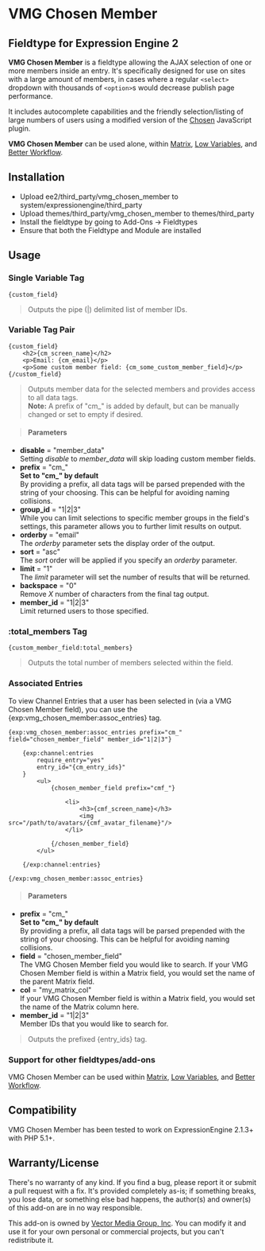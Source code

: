 VMG Chosen Member
========
Fieldtype for Expression Engine 2
--------

**VMG Chosen Member** is a fieldtype allowing the AJAX selection of one or more members inside an entry. It's specifically designed for use on sites with a large amount of members, in cases where a regular `<select>` dropdown with thousands of `<option>`s would decrease publish page performance.

It includes autocomplete capabilities and the friendly selection/listing of large numbers of users using a modified version of the [Chosen](http://harvesthq.github.com/chosen/) JavaScript plugin.

**VMG Chosen Member** can be used alone, within [Matrix](http://pixelandtonic.com/matrix/), [Low Variables](http://gotolow.com/addons/low-variables/), and [Better Workflow](http://devot-ee.com/add-ons/better-workflow/).

Installation
-------
*	Upload ee2/third_party/vmg_chosen_member to system/expressionengine/third_party
*	Upload themes/third_party/vmg_chosen_member to themes/third_party
*	Install the fieldtype by going to Add-Ons &rarr; Fieldtypes
*	Ensure that both the Fieldtype and Module are installed

Usage
-------

### Single Variable Tag

	{custom_field}
> Outputs the pipe (|) delimited list of member IDs.

### Variable Tag Pair

	{custom_field}
		<h2>{cm_screen_name}</h2>
		<p>Email: {cm_email}</p>
		<p>Some custom member field: {cm_some_custom_member_field}</p>
	{/custom_field}
> Outputs member data for the selected members and provides access to all data tags.<br />**Note:** A prefix of "cm_" is added by default, but can be manually changed or set to empty if desired.

> #### Parameters
*	**disable** = "member_data"<br />Setting *disable* to *member_data* will skip loading custom member fields.
*	**prefix** = "cm\_"<br/>**Set to "cm\_" by default**<br />By providing a prefix, all data tags will be parsed prepended with the string of your choosing. This can be helpful for avoiding naming collisions.
*	**group_id** = "1|2|3"<br />While you can limit selections to specific member groups in the field's settings, this parameter allows you to further limit results on output.
*	**orderby** = "email"<br />The *orderby* parameter sets the display order of the output.
*	**sort** = "asc"<br />The *sort* order will be applied if you specify an *orderby* parameter.
*	**limit** = "1"<br />The *limit* parameter will set the number of results that will be returned.
*	**backspace** = "0"<br />Remove _X_ number of characters from the final tag output.
*	**member_id** = "1|2|3"<br />Limit returned users to those specified.


### :total_members Tag

	{custom_member_field:total_members}
> Outputs the total number of members selected within the field.


### Associated Entries

To view Channel Entries that a user has been selected in (via a VMG Chosen Member field), you can use the {exp:vmg_chosen_member:assoc_entries} tag.

	{exp:vmg_chosen_member:assoc_entries prefix="cm_" field="chosen_member_field" member_id="1|2|3"}

		{exp:channel:entries
			require_entry="yes"
			entry_id="{cm_entry_ids}"
		}	
			<ul>
				{chosen_member_field prefix="cmf_"}

					<li>
						<h3>{cmf_screen_name}</h3>
						<img src="/path/to/avatars/{cmf_avatar_filename}"/>
					</li>
				
				{/chosen_member_field}
			</ul>
			
		{/exp:channel:entries}

	{/exp:vmg_chosen_member:assoc_entries}

> #### Parameters
*	**prefix** = "cm\_"<br/>**Set to "cm\_" by default**<br />By providing a prefix, all data tags will be parsed prepended with the string of your choosing. This can be helpful for avoiding naming collisions.
*	**field** = "chosen_member_field"<br />The VMG Chosen Member field you would like to search. If your VMG Chosen Member field is within a Matrix field, you would set the name of the parent Matrix field.
*	**col** = "my_matrix_col"<br />If your VMG Chosen Member field is within a Matrix field, you would set the name of the Matrix column here.
*	**member_id** = "1|2|3"<br />Member IDs that you would like to search for.

> Outputs the prefixed {entry_ids} tag.

### Support for other fieldtypes/add-ons

VMG Chosen Member can be used within [Matrix](http://pixelandtonic.com/matrix/), [Low Variables](http://gotolow.com/addons/low-variables/), and [Better Workflow](http://devot-ee.com/add-ons/better-workflow/).

Compatibility
---------

VMG Chosen Member has been tested to work on ExpressionEngine 2.1.3+ with PHP 5.1+. 

Warranty/License
--------
There's no warranty of any kind. If you find a bug, please report it or submit a pull request with a fix. It's provided completely as-is; if something breaks, you lose data, or something else bad happens, the author(s) and owner(s) of this add-on are in no way responsible.

This add-on is owned by [Vector Media Group, Inc](http://www.vectormediagroup.com). You can modify it and use it for your own personal or commercial projects, but you can't redistribute it.